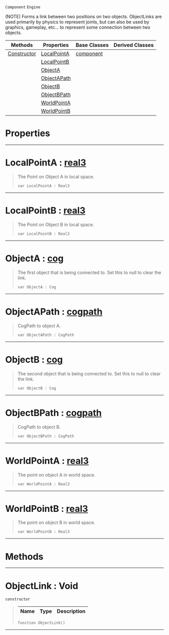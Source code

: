  `Component` `Engine`



(NOTE) Forms a link between two positions on two objects. ObjectLinks are used primarily by physics to represent joints, but can also be used by graphics, gameplay, etc... to represent some connection between two objects.

|Methods|Properties|Base Classes|Derived Classes|
|---|---|---|---|
|[ Constructor](https://plasmaengine.github.io/PlasmaDocs/Plasma1/C++/code_reference/class_reference/objectlink.md#objectlink-void)|[ LocalPointA](https://plasmaengine.github.io/PlasmaDocs/Plasma1/C++/code_reference/class_reference/objectlink.md#localpointa-plasma-engine)|[component](https://plasmaengine.github.io/PlasmaDocs/Plasma1/C++/code_reference/class_reference/component.md)| |
| |[ LocalPointB](https://plasmaengine.github.io/PlasmaDocs/Plasma1/C++/code_reference/class_reference/objectlink.md#localpointb-plasma-engine)| | |
| |[ ObjectA](https://plasmaengine.github.io/PlasmaDocs/Plasma1/C++/code_reference/class_reference/objectlink.md#objecta-plasma-engine-docu)| | |
| |[ ObjectAPath](https://plasmaengine.github.io/PlasmaDocs/Plasma1/C++/code_reference/class_reference/objectlink.md#objectapath-plasma-engine)| | |
| |[ ObjectB](https://plasmaengine.github.io/PlasmaDocs/Plasma1/C++/code_reference/class_reference/objectlink.md#objectb-plasma-engine-docu)| | |
| |[ ObjectBPath](https://plasmaengine.github.io/PlasmaDocs/Plasma1/C++/code_reference/class_reference/objectlink.md#objectbpath-plasma-engine)| | |
| |[ WorldPointA](https://plasmaengine.github.io/PlasmaDocs/Plasma1/C++/code_reference/class_reference/objectlink.md#worldpointa-plasma-engine)| | |
| |[ WorldPointB](https://plasmaengine.github.io/PlasmaDocs/Plasma1/C++/code_reference/class_reference/objectlink.md#worldpointb-plasma-engine)| | |


 #  Properties


---  
 #  LocalPointA : [real3](https://plasmaengine.github.io/PlasmaDocs/Plasma1/C++/code_reference/lightning_base_types/real3.md)

> The Point on Object A in local space.
> ``` lang=cpp, name=Lightning
> var LocalPointA : Real3


---  
 #  LocalPointB : [real3](https://plasmaengine.github.io/PlasmaDocs/Plasma1/C++/code_reference/lightning_base_types/real3.md)

> The Point on Object B in local space.
> ``` lang=cpp, name=Lightning
> var LocalPointB : Real3


---  
 #  ObjectA : [cog](https://plasmaengine.github.io/PlasmaDocs/Plasma1/C++/code_reference/class_reference/cog.md)

> The first object that is being connected to. Set this to null to clear the link.
> ``` lang=cpp, name=Lightning
> var ObjectA : Cog


---  
 #  ObjectAPath : [cogpath](https://plasmaengine.github.io/PlasmaDocs/Plasma1/C++/code_reference/class_reference/cogpath.md)

> CogPath to object A.
> ``` lang=cpp, name=Lightning
> var ObjectAPath : CogPath


---  
 #  ObjectB : [cog](https://plasmaengine.github.io/PlasmaDocs/Plasma1/C++/code_reference/class_reference/cog.md)

> The second object that is being connected to. Set this to null to clear the link.
> ``` lang=cpp, name=Lightning
> var ObjectB : Cog


---  
 #  ObjectBPath : [cogpath](https://plasmaengine.github.io/PlasmaDocs/Plasma1/C++/code_reference/class_reference/cogpath.md)

> CogPath to object B.
> ``` lang=cpp, name=Lightning
> var ObjectBPath : CogPath


---  
 #  WorldPointA : [real3](https://plasmaengine.github.io/PlasmaDocs/Plasma1/C++/code_reference/lightning_base_types/real3.md)

> The point on object A in world space.
> ``` lang=cpp, name=Lightning
> var WorldPointA : Real3


---  
 #  WorldPointB : [real3](https://plasmaengine.github.io/PlasmaDocs/Plasma1/C++/code_reference/lightning_base_types/real3.md)

> The point on object B in world space.
> ``` lang=cpp, name=Lightning
> var WorldPointB : Real3


---  
 #  Methods


---  
 #  ObjectLink : Void

 `constructor`

> 
> |Name|Type|Description|
> |---|---|---|
> ``` lang=cpp, name=Lightning
> function ObjectLink()
> ``` 


---  
 

 